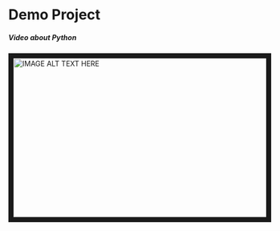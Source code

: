 # Demo Project

##### Video about Python

<a href="https://youtu.be/9hOvzXg8BJQ
" target="_blank"><img src="https://mocuddley.files.wordpress.com/2017/06/python.png?w=700" 
alt="IMAGE ALT TEXT HERE" width="700" height="317" border="10" /></a>

